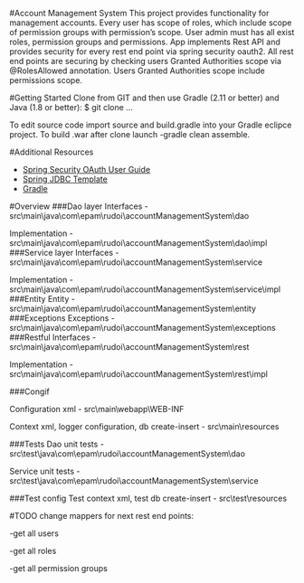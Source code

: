 #Account Management System 
This project provides functionality for management accounts. Every user has scope of roles, which include scope of permission groups with permission’s scope. User admin must has all exist roles, permission groups and permissions. 
App implements Rest API and provides security for every rest end point via spring security oauth2. All rest end points are securing by checking users Granted Authorities scope via @RolesAllowed annotation. Users Granted Authorities scope include permissions scope. 


#Getting Started
Clone from GIT and then use Gradle (2.11 or better) and Java (1.8 or better):
$ git clone ...

To edit source code import source and build.gradle into your Gradle eclipce project.
To build .war after clone launch -gradle clean assemble.

#Additional Resources
* [Spring Security OAuth User Guide](http://projects.spring.io/spring-security-oauth/docs/Home.html)
* [Spring JDBC Template](https://spring.io/guides/gs/relational-data-access/)
* [Gradle](http://gradle.org/getting-started-gradle-java/)

#Overview
###Dao layer
Interfaces - src\main\java\com\epam\rudoi\accountManagementSystem\dao

Implementation -  src\main\java\com\epam\rudoi\accountManagementSystem\dao\impl
###Service layer 
Interfaces - src\main\java\com\epam\rudoi\accountManagementSystem\service

Implementation - src\main\java\com\epam\rudoi\accountManagementSystem\service\impl
###Entity 
Entity - src\main\java\com\epam\rudoi\accountManagementSystem\entity
###Exceptions 
Exceptions - src\main\java\com\epam\rudoi\accountManagementSystem\exceptions
###Restful 
Interfaces - src\main\java\com\epam\rudoi\accountManagementSystem\rest

Implementation - src\main\java\com\epam\rudoi\accountManagementSystem\rest\impl

###Congif

Configuration xml - src\main\webapp\WEB-INF

Context xml, logger configuration, db create-insert - src\main\resources

###Tests
Dao unit tests - src\test\java\com\epam\rudoi\accountManagementSystem\dao

Service unit tests - src\test\java\com\epam\rudoi\accountManagementSystem\service

###Test config
Test context xml, test db create-insert - src\test\resources

#TODO
change mappers for next rest end points:

-get all users 

-get all roles

-get all permission groups

